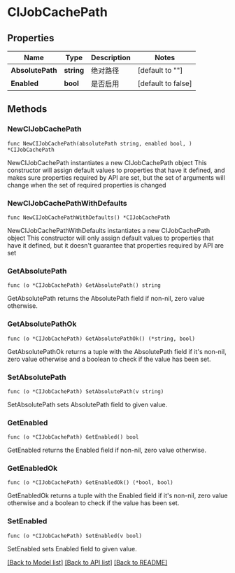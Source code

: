 # CIJobCachePath

## Properties

Name | Type | Description | Notes
------------ | ------------- | ------------- | -------------
**AbsolutePath** | **string** | 绝对路径 | [default to ""]
**Enabled** | **bool** | 是否启用 | [default to false]

## Methods

### NewCIJobCachePath

`func NewCIJobCachePath(absolutePath string, enabled bool, ) *CIJobCachePath`

NewCIJobCachePath instantiates a new CIJobCachePath object
This constructor will assign default values to properties that have it defined,
and makes sure properties required by API are set, but the set of arguments
will change when the set of required properties is changed

### NewCIJobCachePathWithDefaults

`func NewCIJobCachePathWithDefaults() *CIJobCachePath`

NewCIJobCachePathWithDefaults instantiates a new CIJobCachePath object
This constructor will only assign default values to properties that have it defined,
but it doesn't guarantee that properties required by API are set

### GetAbsolutePath

`func (o *CIJobCachePath) GetAbsolutePath() string`

GetAbsolutePath returns the AbsolutePath field if non-nil, zero value otherwise.

### GetAbsolutePathOk

`func (o *CIJobCachePath) GetAbsolutePathOk() (*string, bool)`

GetAbsolutePathOk returns a tuple with the AbsolutePath field if it's non-nil, zero value otherwise
and a boolean to check if the value has been set.

### SetAbsolutePath

`func (o *CIJobCachePath) SetAbsolutePath(v string)`

SetAbsolutePath sets AbsolutePath field to given value.


### GetEnabled

`func (o *CIJobCachePath) GetEnabled() bool`

GetEnabled returns the Enabled field if non-nil, zero value otherwise.

### GetEnabledOk

`func (o *CIJobCachePath) GetEnabledOk() (*bool, bool)`

GetEnabledOk returns a tuple with the Enabled field if it's non-nil, zero value otherwise
and a boolean to check if the value has been set.

### SetEnabled

`func (o *CIJobCachePath) SetEnabled(v bool)`

SetEnabled sets Enabled field to given value.



[[Back to Model list]](../README.md#documentation-for-models) [[Back to API list]](../README.md#documentation-for-api-endpoints) [[Back to README]](../README.md)


